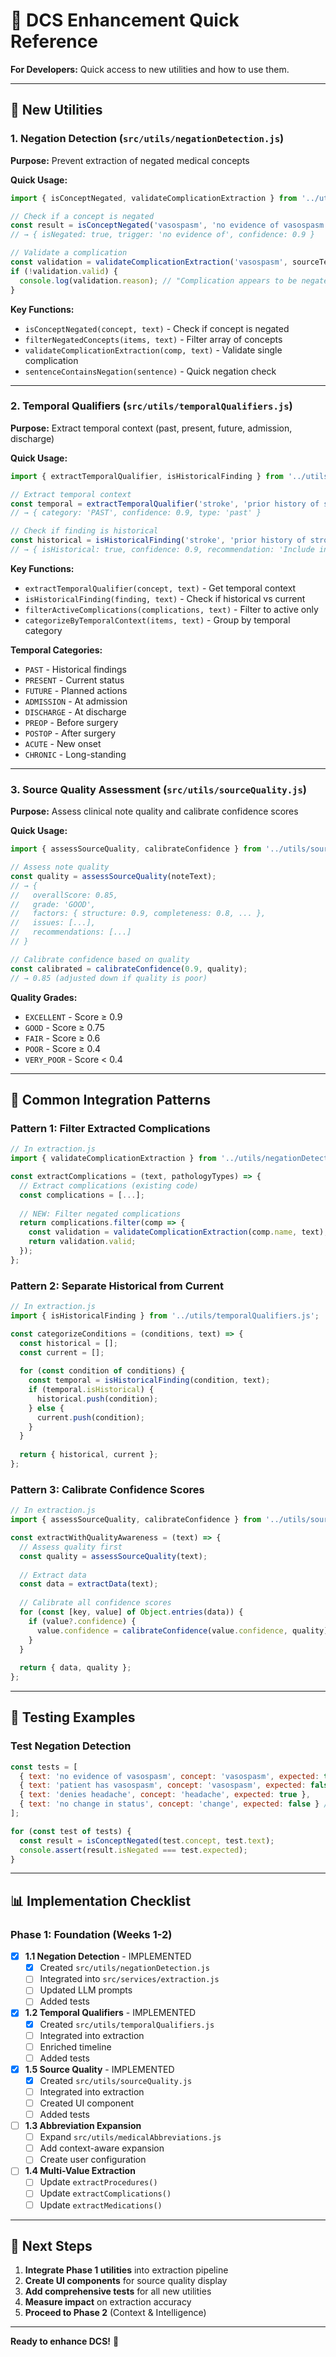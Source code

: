 # 🚀 DCS Enhancement Quick Reference

**For Developers:** Quick access to new utilities and how to use them.

---

## 🔧 New Utilities

### 1. Negation Detection (`src/utils/negationDetection.js`)

**Purpose:** Prevent extraction of negated medical concepts

**Quick Usage:**
```javascript
import { isConceptNegated, validateComplicationExtraction } from '../utils/negationDetection.js';

// Check if a concept is negated
const result = isConceptNegated('vasospasm', 'no evidence of vasospasm');
// → { isNegated: true, trigger: 'no evidence of', confidence: 0.9 }

// Validate a complication
const validation = validateComplicationExtraction('vasospasm', sourceText);
if (!validation.valid) {
  console.log(validation.reason); // "Complication appears to be negated"
}
```

**Key Functions:**
- `isConceptNegated(concept, text)` - Check if concept is negated
- `filterNegatedConcepts(items, text)` - Filter array of concepts
- `validateComplicationExtraction(comp, text)` - Validate single complication
- `sentenceContainsNegation(sentence)` - Quick negation check

---

### 2. Temporal Qualifiers (`src/utils/temporalQualifiers.js`)

**Purpose:** Extract temporal context (past, present, future, admission, discharge)

**Quick Usage:**
```javascript
import { extractTemporalQualifier, isHistoricalFinding } from '../utils/temporalQualifiers.js';

// Extract temporal context
const temporal = extractTemporalQualifier('stroke', 'prior history of stroke');
// → { category: 'PAST', confidence: 0.9, type: 'past' }

// Check if finding is historical
const historical = isHistoricalFinding('stroke', 'prior history of stroke');
// → { isHistorical: true, confidence: 0.9, recommendation: 'Include in PMH' }
```

**Key Functions:**
- `extractTemporalQualifier(concept, text)` - Get temporal context
- `isHistoricalFinding(finding, text)` - Check if historical vs current
- `filterActiveComplications(complications, text)` - Filter to active only
- `categorizeByTemporalContext(items, text)` - Group by temporal category

**Temporal Categories:**
- `PAST` - Historical findings
- `PRESENT` - Current status
- `FUTURE` - Planned actions
- `ADMISSION` - At admission
- `DISCHARGE` - At discharge
- `PREOP` - Before surgery
- `POSTOP` - After surgery
- `ACUTE` - New onset
- `CHRONIC` - Long-standing

---

### 3. Source Quality Assessment (`src/utils/sourceQuality.js`)

**Purpose:** Assess clinical note quality and calibrate confidence scores

**Quick Usage:**
```javascript
import { assessSourceQuality, calibrateConfidence } from '../utils/sourceQuality.js';

// Assess note quality
const quality = assessSourceQuality(noteText);
// → { 
//   overallScore: 0.85, 
//   grade: 'GOOD',
//   factors: { structure: 0.9, completeness: 0.8, ... },
//   issues: [...],
//   recommendations: [...]
// }

// Calibrate confidence based on quality
const calibrated = calibrateConfidence(0.9, quality);
// → 0.85 (adjusted down if quality is poor)
```

**Quality Grades:**
- `EXCELLENT` - Score ≥ 0.9
- `GOOD` - Score ≥ 0.75
- `FAIR` - Score ≥ 0.6
- `POOR` - Score ≥ 0.4
- `VERY_POOR` - Score < 0.4

---

## 🎯 Common Integration Patterns

### Pattern 1: Filter Extracted Complications

```javascript
// In extraction.js
import { validateComplicationExtraction } from '../utils/negationDetection.js';

const extractComplications = (text, pathologyTypes) => {
  // Extract complications (existing code)
  const complications = [...];
  
  // NEW: Filter negated complications
  return complications.filter(comp => {
    const validation = validateComplicationExtraction(comp.name, text);
    return validation.valid;
  });
};
```

### Pattern 2: Separate Historical from Current

```javascript
// In extraction.js
import { isHistoricalFinding } from '../utils/temporalQualifiers.js';

const categorizeConditions = (conditions, text) => {
  const historical = [];
  const current = [];
  
  for (const condition of conditions) {
    const temporal = isHistoricalFinding(condition, text);
    if (temporal.isHistorical) {
      historical.push(condition);
    } else {
      current.push(condition);
    }
  }
  
  return { historical, current };
};
```

### Pattern 3: Calibrate Confidence Scores

```javascript
// In extraction.js
import { assessSourceQuality, calibrateConfidence } from '../utils/sourceQuality.js';

const extractWithQualityAwareness = (text) => {
  // Assess quality first
  const quality = assessSourceQuality(text);
  
  // Extract data
  const data = extractData(text);
  
  // Calibrate all confidence scores
  for (const [key, value] of Object.entries(data)) {
    if (value?.confidence) {
      value.confidence = calibrateConfidence(value.confidence, quality);
    }
  }
  
  return { data, quality };
};
```

---

## 🧪 Testing Examples

### Test Negation Detection

```javascript
const tests = [
  { text: 'no evidence of vasospasm', concept: 'vasospasm', expected: true },
  { text: 'patient has vasospasm', concept: 'vasospasm', expected: false },
  { text: 'denies headache', concept: 'headache', expected: true },
  { text: 'no change in status', concept: 'change', expected: false } // pseudo-negation
];

for (const test of tests) {
  const result = isConceptNegated(test.concept, test.text);
  console.assert(result.isNegated === test.expected);
}
```

---

## 📊 Implementation Checklist

### Phase 1: Foundation (Weeks 1-2)

- [x] **1.1 Negation Detection** - IMPLEMENTED
  - [x] Created `src/utils/negationDetection.js`
  - [ ] Integrated into `src/services/extraction.js`
  - [ ] Updated LLM prompts
  - [ ] Added tests

- [x] **1.2 Temporal Qualifiers** - IMPLEMENTED
  - [x] Created `src/utils/temporalQualifiers.js`
  - [ ] Integrated into extraction
  - [ ] Enriched timeline
  - [ ] Added tests

- [x] **1.5 Source Quality** - IMPLEMENTED
  - [x] Created `src/utils/sourceQuality.js`
  - [ ] Integrated into extraction
  - [ ] Created UI component
  - [ ] Added tests

- [ ] **1.3 Abbreviation Expansion**
  - [ ] Expand `src/utils/medicalAbbreviations.js`
  - [ ] Add context-aware expansion
  - [ ] Create user configuration

- [ ] **1.4 Multi-Value Extraction**
  - [ ] Update `extractProcedures()`
  - [ ] Update `extractComplications()`
  - [ ] Update `extractMedications()`

---

## 🚀 Next Steps

1. **Integrate Phase 1 utilities** into extraction pipeline
2. **Create UI components** for source quality display
3. **Add comprehensive tests** for all new utilities
4. **Measure impact** on extraction accuracy
5. **Proceed to Phase 2** (Context & Intelligence)

---

**Ready to enhance DCS!** 🎉

